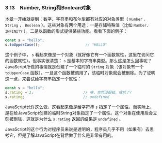 ### 3.13　Number, String和Boolean对象

本章一开始就提到：数字、字符串和布尔型都有对应的对象类型（ `Number` ， `String` ， `Boolean` ）。这些对象有两个用途：一是存储特殊值（比如 `Number. INFINITY` ），二是以函数的形式提供某些功能。看看下面的例子：

```javascript
const s = "hello";
s.toUpperCase();                     // "HELLO"
```

这个例子中， `s` 看起来像是一个对象（就好像它有一个函数属性，这里在访问它的函数属性）。但事实很清楚： `s` 是基本的字符串类型。那么这是怎么回事呢？JavaScript所做的事情就是创建了一个临时的 `String` 对象（该对象有一个 `toUpperCase` 函数）。一旦这个函数被调用了，该临时对象就会被删除。为了证明这一点，来尝试给字符串指定一个属性：

```javascript
const s = "hello";
s.rating = 3;                       // 咦，竟然没报错，成功了?
s.rating;                           // undefined
```

JavaScript允许这么做，这看起来像是给字符串 `s` 指定了一个属性。而实际上，是在给JavaScript创建的临时String对象指定了一个属性。这个对象在使用后会立刻被删除，这就是为什么 `s.rating` 返回的结果是 `undefined` 。

JavaScript的这个行为对程序员来说是透明的，程序员几乎不用（如果有）去思考它，但是了解JavaScript在背后做了什么是非常有用的。


